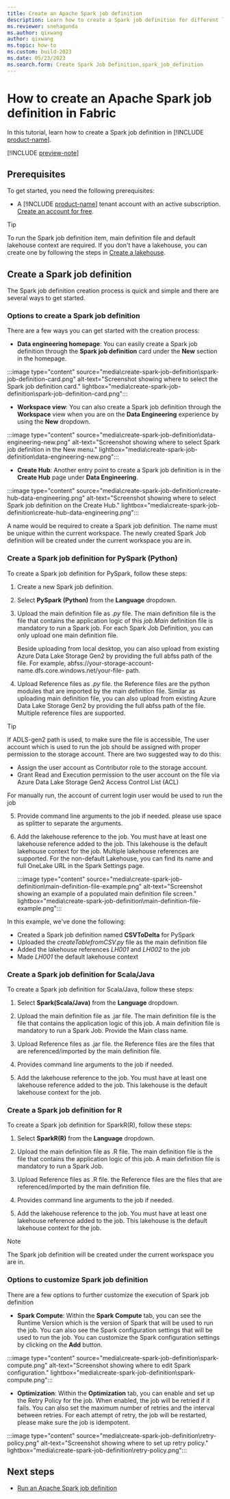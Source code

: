 ```yaml
---
title: Create an Apache Spark job definition
description: Learn how to create a Spark job definition for different languages from the Data Engineering homepage, the Workspace view, or the Create hub.
ms.reviewer: snehagunda
ms.author: qixwang
author: qixwang
ms.topic: how-to
ms.custom: build-2023
ms.date: 05/23/2023
ms.search.form: Create Spark Job Definition,spark_job_definition
---
```


# How to create an Apache Spark job definition in Fabric

In this tutorial, learn how to create a Spark job definition in [!INCLUDE [product-name](../includes/product-name.md)].

[!INCLUDE [preview-note](../includes/preview-note.md)]

## Prerequisites

To get started, you need the following prerequisites:

- A [!INCLUDE [product-name](../includes/product-name.md)] tenant account with an active subscription. [Create an account for free](../get-started/fabric-trial.md).

> [!TIP]
> To run the Spark job definition item, main definition file and default lakehouse context are required. If you don't have a lakehouse, you can create one by following the steps in [Create a lakehouse](../data-engineering/create-lakehouse.md).


## Create a Spark job definition

The Spark job definition creation process is quick and simple and there are several ways to get started.

### Options to create a Spark job definition

There are a few ways you can get started with the creation process:

- **Data engineering homepage**: You can easily create a Spark job definition through the **Spark job definition** card under the **New** section in the homepage.

:::image type="content" source="media\create-spark-job-definition\spark-job-definition-card.png" alt-text="Screenshot showing where to select the Spark job definition card." lightbox="media\create-spark-job-definition\spark-job-definition-card.png":::

- **Workspace view**: You can also create a Spark job definition through the **Workspace** view when you are on the **Data Engineering** experience by using the **New** dropdown.

:::image type="content" source="media\create-spark-job-definition\data-engineering-new.png" alt-text="Screenshot showing where to select Spark job definition in the New menu." lightbox="media\create-spark-job-definition\data-engineering-new.png":::

- **Create Hub**: Another entry point to create a Spark job definition is in the **Create Hub** page under **Data Engineering**.

:::image type="content" source="media\create-spark-job-definition\create-hub-data-engineering.png" alt-text="Screenshot showing where to select Spark job definition on the Create Hub." lightbox="media\create-spark-job-definition\create-hub-data-engineering.png":::

A name would be required to create a Spark job definition. The name must be unique within the current workspace. The newly created Spark Job definition will be created under the current workspace you are in.


### Create a Spark job definition for PySpark (Python)

To create a Spark job definition for PySpark, follow these steps:

1. Create a new Spark job definition.

2. Select **PySpark (Python)** from the **Language** dropdown.

3. Upload the main definition file as *.py* file. The main definition file is the file that contains the application logic of this *job.Main* definition file is mandatory to run a Spark job. For each Spark Job Definition, you can only upload one main definition file.
   
   Beside uploading from local desktop, you can also upload from existing Azure Data Lake Storage Gen2 by providing the full abfss path of the file. For example, abfss://your-storage-account-name.dfs.core.windows.net/your-file- path. 

4. Upload Reference files as *.py* file. the Reference files are the python modules that are imported by the main definition file. Similar as uploading main definition file, you can also upload from existing Azure Data Lake Storage Gen2 by providing the full abfss path of the file. Multiple reference files are supported.

> [!TIP]
> If ADLS-gen2 path is used, to make sure the file is accessible, The user account which is used to run the job should be assigned with proper permission to the storage account. There are two suggested way to do this:
>   - Assign the user account as Contributor role to the storage account.
>   - Grant Read and Execution permission to the user account on the file via Azure Data Lake Storage Gen2 Access Control List (ACL)
>  
> For manually run, the account of current login user would be used to run the job

5. Provide command line arguments to the job if needed. please use space as splitter to separate the arguments.

6. Add the lakehouse reference to the job. You must have at least one lakehouse reference added to the job. This lakehouse is the default lakehouse context for the job.
   Multiple lakehouse references are supported. For the non-default Lakehouse, you can find its name and full OneLake URL in the Spark Settings page.

   :::image type="content" source="media\create-spark-job-definition\main-definition-file-example.png" alt-text="Screenshot showing an example of a populated main definition file screen." lightbox="media\create-spark-job-definition\main-definition-file-example.png":::

In this example, we've done the following:

- Created a Spark job definition named **CSVToDelta** for PySpark
- Uploaded the *createTablefromCSV.py* file as the main definition file
- Added the lakehouse references *LH001* and *LH002* to the job
- Made *LH001* the default lakehouse context

### Create a Spark job definition for Scala/Java

To create a Spark job definition for Scala/Java, follow these steps:

1. Select **Spark(Scala/Java)** from the **Language** dropdown.

1. Upload the main definition file as .jar file. The main definition file is the file that contains the application logic of this job. A main definition file is mandatory to run a Spark Job. Provide the Main class name.

1. Upload Reference files as .jar file. the Reference files are the files that are referenced/imported by the main definition file.

1. Provides command line arguments to the job if needed.

1. Add the lakehouse reference to the job. You must have at least one lakehouse reference added to the job. This lakehouse is the default lakehouse context for the job.

### Create a Spark job definition for R

To create a Spark job definition for SparkR(R), follow these steps:

1. Select **SparkR(R)** from the **Language** dropdown.

2. Upload the main definition file as .R file. The main definition file is the file that contains the application logic of this job. A main definition file is mandatory to run a Spark Job. 

3. Upload Reference files as .R file. the Reference files are the files that are referenced/imported by the main definition file.

4. Provides command line arguments to the job if needed.

5. Add the lakehouse reference to the job. You must have at least one lakehouse reference added to the job. This lakehouse is the default lakehouse context for the job.

> [!NOTE]
> The Spark job definition will be created under the current workspace you are in.

### Options to customize Spark job definition

There are a few options to further customize the execution of Spark job definition

- **Spark Compute**: Within the **Spark Compute** tab, you can see the Runtime Version which is the version of Spark that will be used to run the job. You can also see the Spark configuration settings that will be used to run the job. You can customize the Spark configuration settings by clicking on the **Add** button.

 :::image type="content" source="media\create-spark-job-definition\spark-compute.png" alt-text="Screenshot showing where to edit Spark configuration." lightbox="media\create-spark-job-definition\spark-compute.png":::

- **Optimization**: Within the **Optimization** tab, you can enable and set up the Retry Policy for the job. When enabled, the job will be retried if it fails. You can also set the maximum number of retries and the interval between retries. For each attempt of retry, the job will be restarted, please make sure the job is idempotent.

 :::image type="content" source="media\create-spark-job-definition\retry-policy.png" alt-text="Screenshot showing where to set up retry policy." lightbox="media\create-spark-job-definition\retry-policy.png":::

## Next steps

- [Run an Apache Spark job definition](run-spark-job-definition.md)

